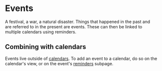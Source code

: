 # Events

A festival, a war, a natural disaster. Things that happened in the past and are referred to in the present are events. These can then be linked to multiple calendars using reminders.

## Combining with calendars

Events live outside of [calendars](entities/calendars). To add an event to a calendar, do so on the calendar's view, or on the event's [reminders](features/reminders) subpage.
